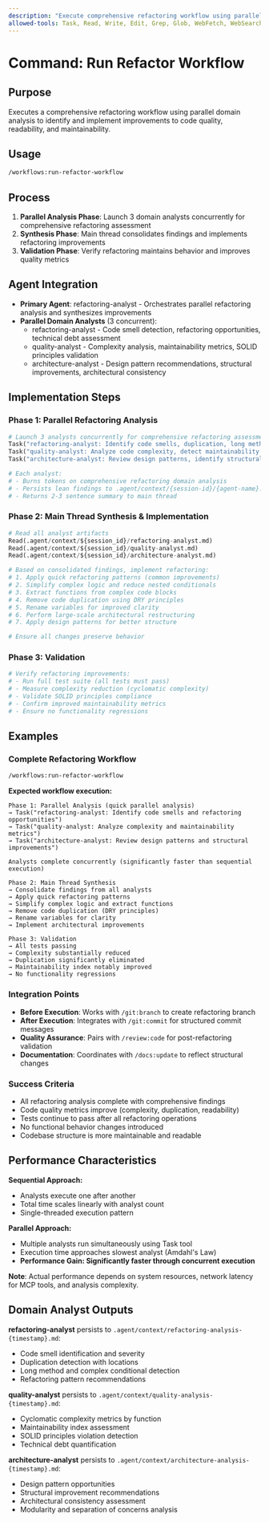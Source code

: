 ```yaml
---
description: "Execute comprehensive refactoring workflow using parallel domain analysis to improve code quality, readability, and maintainability"
allowed-tools: Task, Read, Write, Edit, Grep, Glob, WebFetch, WebSearch
---
```


# Command: Run Refactor Workflow

## Purpose

Executes a comprehensive refactoring workflow using parallel domain analysis to identify and implement improvements
to code quality, readability, and maintainability.

## Usage

```bash
/workflows:run-refactor-workflow
```

## Process

1. **Parallel Analysis Phase**: Launch 3 domain analysts concurrently for comprehensive refactoring assessment
2. **Synthesis Phase**: Main thread consolidates findings and implements refactoring improvements
3. **Validation Phase**: Verify refactoring maintains behavior and improves quality metrics

## Agent Integration

- **Primary Agent**: refactoring-analyst - Orchestrates parallel refactoring analysis and synthesizes improvements
- **Parallel Domain Analysts** (3 concurrent):
  - refactoring-analyst - Code smell detection, refactoring opportunities, technical debt assessment
  - quality-analyst - Complexity analysis, maintainability metrics, SOLID principles validation
  - architecture-analyst - Design pattern recommendations, structural improvements, architectural consistency

## Implementation Steps

### Phase 1: Parallel Refactoring Analysis

```python
# Launch 3 analysts concurrently for comprehensive refactoring assessment
Task("refactoring-analyst: Identify code smells, duplication, long methods, complex conditionals, and refactoring opportunities across the codebase")
Task("quality-analyst: Analyze code complexity, detect maintainability issues, validate SOLID principles, and assess technical debt")
Task("architecture-analyst: Review design patterns, identify structural improvements, and recommend architectural enhancements for better modularity")

# Each analyst:
# - Burns tokens on comprehensive refactoring domain analysis
# - Persists lean findings to .agent/context/{session-id}/{agent-name}.md
# - Returns 2-3 sentence summary to main thread
```

### Phase 2: Main Thread Synthesis & Implementation

```python
# Read all analyst artifacts
Read(.agent/context/${session_id}/refactoring-analyst.md)
Read(.agent/context/${session_id}/quality-analyst.md)
Read(.agent/context/${session_id}/architecture-analyst.md)

# Based on consolidated findings, implement refactoring:
# 1. Apply quick refactoring patterns (common improvements)
# 2. Simplify complex logic and reduce nested conditionals
# 3. Extract functions from complex code blocks
# 4. Remove code duplication using DRY principles
# 5. Rename variables for improved clarity
# 6. Perform large-scale architectural restructuring
# 7. Apply design patterns for better structure

# Ensure all changes preserve behavior
```

### Phase 3: Validation

```python
# Verify refactoring improvements:
# - Run full test suite (all tests must pass)
# - Measure complexity reduction (cyclomatic complexity)
# - Validate SOLID principles compliance
# - Confirm improved maintainability metrics
# - Ensure no functionality regressions
```

## Examples

### Complete Refactoring Workflow

```bash
/workflows:run-refactor-workflow
```

**Expected workflow execution:**

```text
Phase 1: Parallel Analysis (quick parallel analysis)
→ Task("refactoring-analyst: Identify code smells and refactoring opportunities")
→ Task("quality-analyst: Analyze complexity and maintainability metrics")
→ Task("architecture-analyst: Review design patterns and structural improvements")

Analysts complete concurrently (significantly faster than sequential execution)

Phase 2: Main Thread Synthesis
→ Consolidate findings from all analysts
→ Apply quick refactoring patterns
→ Simplify complex logic and extract functions
→ Remove code duplication (DRY principles)
→ Rename variables for clarity
→ Implement architectural improvements

Phase 3: Validation
→ All tests passing
→ Complexity substantially reduced
→ Duplication significantly eliminated
→ Maintainability index notably improved
→ No functionality regressions
```

### Integration Points

- **Before Execution**: Works with `/git:branch` to create refactoring branch
- **After Execution**: Integrates with `/git:commit` for structured commit messages
- **Quality Assurance**: Pairs with `/review:code` for post-refactoring validation
- **Documentation**: Coordinates with `/docs:update` to reflect structural changes

### Success Criteria

- All refactoring analysis complete with comprehensive findings
- Code quality metrics improve (complexity, duplication, readability)
- Tests continue to pass after all refactoring operations
- No functional behavior changes introduced
- Codebase structure is more maintainable and readable

## Performance Characteristics

**Sequential Approach:**

- Analysts execute one after another
- Total time scales linearly with analyst count
- Single-threaded execution pattern

**Parallel Approach:**

- Multiple analysts run simultaneously using Task tool
- Execution time approaches slowest analyst (Amdahl's Law)
- **Performance Gain: Significantly faster through concurrent execution**

**Note**: Actual performance depends on system resources, network latency for MCP tools, and analysis complexity.

## Domain Analyst Outputs

**refactoring-analyst** persists to `.agent/context/refactoring-analysis-{timestamp}.md`:

- Code smell identification and severity
- Duplication detection with locations
- Long method and complex conditional detection
- Refactoring pattern recommendations

**quality-analyst** persists to `.agent/context/quality-analysis-{timestamp}.md`:

- Cyclomatic complexity metrics by function
- Maintainability index assessment
- SOLID principles violation detection
- Technical debt quantification

**architecture-analyst** persists to `.agent/context/architecture-analysis-{timestamp}.md`:

- Design pattern opportunities
- Structural improvement recommendations
- Architectural consistency assessment
- Modularity and separation of concerns analysis
